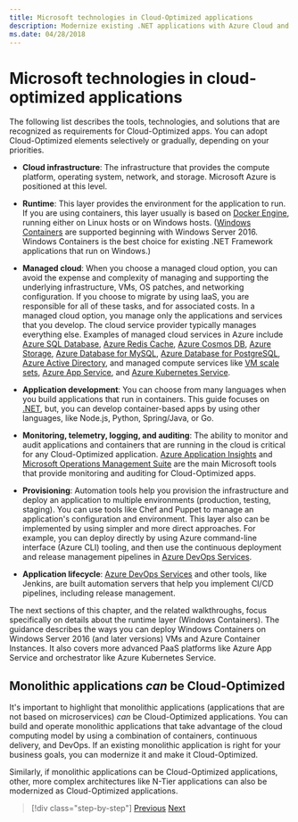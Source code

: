 ```yaml
---
title: Microsoft technologies in Cloud-Optimized applications
description: Modernize existing .NET applications with Azure Cloud and Windows containers | Microsoft technologies in Cloud-Optimized applications
ms.date: 04/28/2018
---
```

# Microsoft technologies in cloud-optimized applications

The following list describes the tools, technologies, and solutions that are recognized as requirements for Cloud-Optimized apps. You can adopt Cloud-Optimized elements selectively or gradually, depending on your priorities.

- **Cloud infrastructure**: The infrastructure that provides the compute platform, operating system, network, and storage. Microsoft Azure is positioned at this level.

- **Runtime**: This layer provides the environment for the application to run. If you are using containers, this layer usually is based on [Docker Engine](https://docs.docker.com/engine/), running either on Linux hosts or on Windows hosts. ([Windows Containers](https://docs.microsoft.com/virtualization/windowscontainers/about/) are supported beginning with Windows Server 2016. Windows Containers is the best choice for existing .NET Framework applications that run on Windows.)

- **Managed cloud**: When you choose a managed cloud option, you can avoid the expense and complexity of managing and supporting the underlying infrastructure, VMs, OS patches, and networking configuration. If you choose to migrate by using IaaS, you are responsible for all of these tasks, and for associated costs. In a managed cloud option, you manage only the applications and services that you develop. The cloud service provider typically manages everything else. Examples of managed cloud services in Azure include [Azure SQL Database](https://azure.microsoft.com/services/sql-database), [Azure Redis Cache](https://azure.microsoft.com/services/cache/), [Azure Cosmos DB](https://azure.microsoft.com/services/cosmos-db/), [Azure Storage](https://azure.microsoft.com/services/storage/), [Azure Database for MySQL](https://azure.microsoft.com/services/mysql/), [Azure Database for PostgreSQL](https://azure.microsoft.com/services/postgresql/), [Azure Active Directory](https://azure.microsoft.com/services/active-directory/), and managed compute services like [VM scale sets](https://azure.microsoft.com/services/virtual-machine-scale-sets/), [Azure App Service](https://azure.microsoft.com/services/app-service/), and [Azure Kubernetes Service](https://azure.microsoft.com/services/container-service/).

- **Application development**: You can choose from many languages when you build applications that run in containers. This guide focuses on [.NET](https://dotnet.microsoft.com), but, you can develop container-based apps by using other languages, like Node.js, Python, Spring/Java, or Go.

- **Monitoring, telemetry, logging, and auditing**: The ability to monitor and audit applications and containers that are running in the cloud is critical for any Cloud-Optimized application. [Azure Application Insights](https://azure.microsoft.com/services/application-insights/) and [Microsoft Operations Management Suite](https://www.microsoft.com/cloud-platform/operations-management-suite) are the main Microsoft tools that provide monitoring and auditing for Cloud-Optimized apps.

- **Provisioning**: Automation tools help you provision the infrastructure and deploy an application to multiple environments (production, testing, staging). You can use tools like Chef and Puppet to manage an application's configuration and environment. This layer also can be implemented by using simpler and more direct approaches. For example, you can deploy directly by using Azure command-line interface (Azure CLI) tooling, and then use the continuous deployment and release management pipelines in [Azure DevOps Services](https://azure.microsoft.com/services/devops/).

- **Application lifecycle**: [Azure DevOps Services](https://azure.microsoft.com/services/devops/) and other tools, like Jenkins, are built automation servers that help you implement CI/CD pipelines, including release management.

The next sections of this chapter, and the related walkthroughs, focus specifically on details about the runtime layer (Windows Containers). The guidance describes the ways you can deploy Windows Containers on Windows Server 2016 (and later versions) VMs and Azure Container Instances. It also covers more advanced PaaS platforms like Azure App Service and orchestrator like Azure Kubernetes Service.

## Monolithic applications *can* be Cloud-Optimized

It's important to highlight that monolithic applications (applications that are not based on microservices) *can* be Cloud-Optimized applications. You can build and operate monolithic applications that take advantage of the cloud computing model by using a combination of containers, continuous delivery, and DevOps. If an existing monolithic application is right for your business goals, you can modernize it and make it Cloud-Optimized.

Similarly, if monolithic applications can be Cloud-Optimized applications, other, more complex architectures like N-Tier applications can also be modernized as Cloud-Optimized applications.

>[!div class="step-by-step"]
>[Previous](reasons-to-modernize-existing-net-apps-to-cloud-optimized-applications.md)
>[Next](what-about-cloud-native-applications.md)
